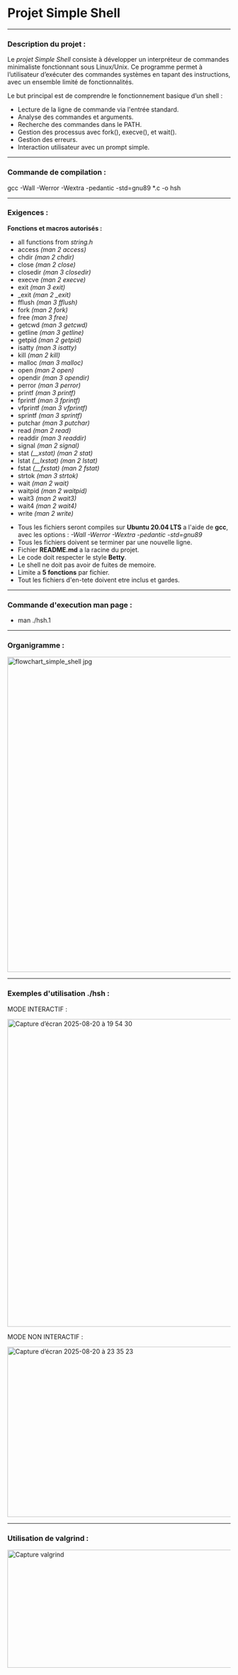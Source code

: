 # Projet Simple Shell

---

### Description du projet :

Le _projet Simple Shell_ consiste à développer un interpréteur de commandes minimaliste fonctionnant sous Linux/Unix.
Ce programme permet à l’utilisateur d’exécuter des commandes systèmes en tapant des instructions, avec un ensemble limité de fonctionnalités.

Le but principal est de comprendre le fonctionnement basique d’un shell :

- Lecture de la ligne de commande via l'entrée standard.
- Analyse des commandes et arguments.
- Recherche des commandes dans le PATH.
- Gestion des processus avec fork(), execve(), et wait().
- Gestion des erreurs.
- Interaction utilisateur avec un prompt simple.

---

### Commande de compilation :

gcc -Wall -Werror -Wextra -pedantic -std=gnu89 \*.c -o hsh

---

### Exigences :

**Fonctions et macros autorisés :**

- all functions from _string.h_
- access _(man 2 access)_
- chdir _(man 2 chdir)_
- close _(man 2 close)_
- closedir _(man 3 closedir)_
- execve _(man 2 execve)_
- exit _(man 3 exit)_
- \_exit _(man 2 \_exit)_
- fflush _(man 3 fflush)_
- fork _(man 2 fork)_
- free _(man 3 free)_
- getcwd _(man 3 getcwd)_
- getline _(man 3 getline)_
- getpid _(man 2 getpid)_
- isatty _(man 3 isatty)_
- kill _(man 2 kill)_
- malloc _(man 3 malloc)_
- open _(man 2 open)_
- opendir _(man 3 opendir)_
- perror _(man 3 perror)_
- printf _(man 3 printf)_
- fprintf _(man 3 fprintf)_
- vfprintf _(man 3 vfprintf)_
- sprintf _(man 3 sprintf)_
- putchar _(man 3 putchar)_
- read _(man 2 read)_
- readdir _(man 3 readdir)_
- signal _(man 2 signal)_
- stat _(\_\_xstat) (man 2 stat)_
- lstat _(\_\_lxstat) (man 2 lstat)_
- fstat _(\_\_fxstat) (man 2 fstat)_
- strtok _(man 3 strtok)_
- wait _(man 2 wait)_
- waitpid _(man 2 waitpid)_
- wait3 _(man 2 wait3)_
- wait4 _(man 2 wait4)_
- write _(man 2 write)_


* Tous les fichiers seront compiles sur **Ubuntu 20.04 LTS** a l'aide de **gcc**, avec les options : _-Wall -Werror -Wextra -pedantic -std=gnu89_
* Tous les fichiers doivent se terminer par une nouvelle ligne.
* Fichier **README.md** a la racine du projet.
* Le code doit respecter le style **Betty**.
* Le shell ne doit pas avoir de fuites de memoire.
* Limite a **5 fonctions** par fichier.
* Tout les fichiers d'en-tete doivent etre inclus et gardes.

---

### Commande d'execution man page :

- man ./hsh.1

---

### Organigramme :

<img width="867" height="711" alt="flowchart_simple_shell jpg" src="https://github.com/user-attachments/assets/1cf2ee02-f558-438d-aa8f-67900f06177f" />

---

### Exemples d'utilisation ./hsh :

MODE INTERACTIF : 

<img width="1251" height="694" alt="Capture d’écran 2025-08-20 à 19 54 30" src="https://github.com/user-attachments/assets/d8e67105-fead-4b26-a530-6b3101adce42" />



MODE NON INTERACTIF :

<img width="1231" height="384" alt="Capture d’écran 2025-08-20 à 23 35 23" src="https://github.com/user-attachments/assets/1a98c057-faea-41d5-97f4-226a528779d2" />


---

### Utilisation de valgrind :

<img width="776" height="266" alt="Capture valgrind" src="https://github.com/user-attachments/assets/b7bd9960-1ea7-478b-9733-d2b60f1849ee" />

